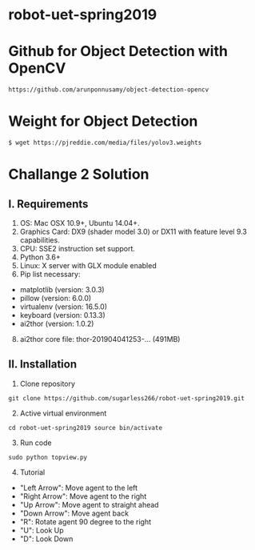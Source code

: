 # robot-uet-spring2019

# Github for Object Detection with OpenCV
`https://github.com/arunponnusamy/object-detection-opencv`

# Weight for Object Detection
`$ wget https://pjreddie.com/media/files/yolov3.weights`

# Challange 2 Solution

## I. Requirements

1. OS: Mac OSX 10.9+, Ubuntu 14.04+.
2. Graphics Card: DX9 (shader model 3.0) or DX11 with feature level 9.3 capabilities.
3. CPU: SSE2 instruction set support.
4. Python 3.6+
6. Linux: X server with GLX module enabled
7. Pip list necessary:
+ matplotlib (version: 3.0.3)
+ pillow (version: 6.0.0)
+ virtualenv (version: 16.5.0)
+ keyboard (version: 0.13.3)
+ ai2thor (version: 1.0.2)
8. ai2thor core file: thor-201904041253-… (491MB)

## II. Installation

1. Clone repository

`git clone https://github.com/sugarless266/robot-uet-spring2019.git`

2. Active virtual environment

`cd robot-uet-spring2019
source bin/activate`

3. Run code

`sudo python topview.py`

4. Tutorial

* "Left Arrow":  Move agent to the left
* "Right Arrow": Move agent to the right
* "Up Arrow": Move agent to straight ahead
* "Down Arrow": Move agent back
* "R": Rotate agent 90 degree to the right
* "U": Look Up
* "D": Look Down
